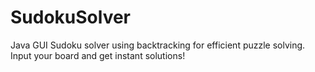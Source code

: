 # SudokuSolver
Java GUI Sudoku solver using backtracking for efficient puzzle solving. Input your board and get instant solutions!
